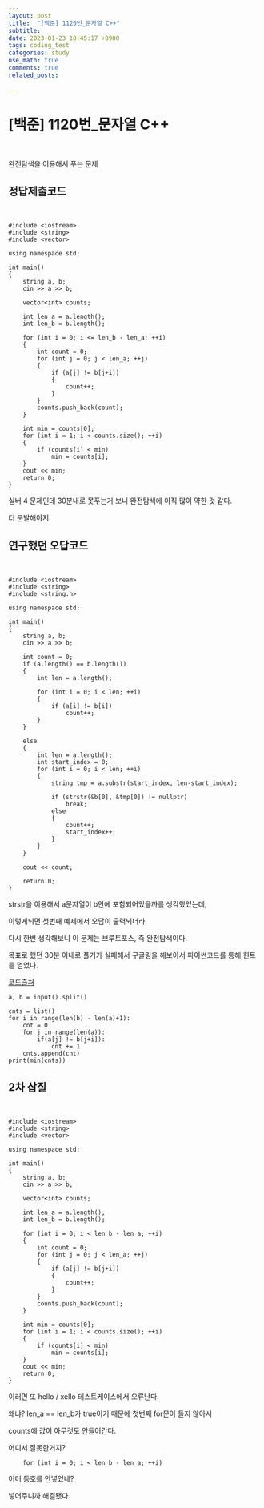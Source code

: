 ```yaml
---
layout: post
title:  "[백준] 1120번_문자열 C++"
subtitle:   
date: 2023-01-23 10:45:17 +0900
tags: coding_test
categories: study
use_math: true
comments: true
related_posts:

---
```


# [백준] 1120번_문자열 C++<br/>
<br/>

완전탐색을 이용해서 푸는 문제<br/>

## 정답제출코드<br/>
<br/>

```
#include <iostream>
#include <string>
#include <vector>

using namespace std;

int main()
{
    string a, b;
    cin >> a >> b;

    vector<int> counts;

    int len_a = a.length();
    int len_b = b.length();

    for (int i = 0; i <= len_b - len_a; ++i)
    {
        int count = 0;
        for (int j = 0; j < len_a; ++j)
        {
            if (a[j] != b[j+i])
            {
                count++;
            }
        }
        counts.push_back(count);
    }

    int min = counts[0];
    for (int i = 1; i < counts.size(); ++i)
    {
        if (counts[i] < min)
            min = counts[i];
    }
    cout << min;
    return 0;
}
```

실버 4 문제인데 30분내로 못푸는거 보니 완전탐색에 아직 많이 약한 것 같다.<br/>

더 분발해야지<br/>

## 연구했던 오답코드<br/>
<br/>

```
#include <iostream>
#include <string>
#include <string.h>

using namespace std;

int main()
{
    string a, b;
    cin >> a >> b;

    int count = 0;
    if (a.length() == b.length())
    {
        int len = a.length();

        for (int i = 0; i < len; ++i)
        {
            if (a[i] != b[i])
                count++;
        }
    }

    else
    {
        int len = a.length();
        int start_index = 0;
        for (int i = 0; i < len; ++i)
        {
            string tmp = a.substr(start_index, len-start_index);
            
            if (strstr(&b[0], &tmp[0]) != nullptr)
                break;
            else
            {
                count++;
                start_index++;
            }
        }
    }

    cout << count;

    return 0;
}
```

strstr을 이용해서 a문자열이 b안에 포함되어있을까를 생각했었는데,<br/>

이렇게되면 첫번째 예제에서 오답이 출력되더라.<br/>

다시 한번 생각해보니 이 문제는 브루트포스, 즉 완전탐색이다.<br/>

목표로 했던 30분 이내로 풀기가 실패해서 구글링을 해보아서 파이썬코드를 통해 힌트를 얻었다.<br/>

[코드출처](https://neomindstd.github.io/%EB%AC%B8%EC%A0%9C%ED%92%80%EC%9D%B4/boj1120/)

```
a, b = input().split()

cnts = list()
for i in range(len(b) - len(a)+1):
    cnt = 0
    for j in range(len(a)):
        if(a[j] != b[j+i]):
            cnt += 1
    cnts.append(cnt)
print(min(cnts))
```

## 2차 삽질<br/>
<br/>

```
#include <iostream>
#include <string>
#include <vector>

using namespace std;

int main()
{
    string a, b;
    cin >> a >> b;

    vector<int> counts;

    int len_a = a.length();
    int len_b = b.length();

    for (int i = 0; i < len_b - len_a; ++i)
    {
        int count = 0;
        for (int j = 0; j < len_a; ++j)
        {
            if (a[j] != b[j+i])
            {
                count++;
            }
        }
        counts.push_back(count);
    }

    int min = counts[0];
    for (int i = 1; i < counts.size(); ++i)
    {
        if (counts[i] < min)
            min = counts[i];
    }
    cout << min;
    return 0;
}
```

이러면 또 hello / xello 테스트케이스에서 오류난다.<br/>

왜냐? len_a == len_b가 true이기 때문에 첫번째 for문이 돌지 않아서<br/>

counts에 값이 아무것도 안들어간다.<br/>

어디서 잘못한거지?<br/>

```
    for (int i = 0; i < len_b - len_a; ++i)
```

어머 등호를 안넣었네?<br/>

넣어주니까 해결됐다.<br/>